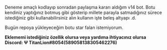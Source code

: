 Deneme amaçlı kodlayıp sonradan paylaşma kararı aldığım v14 bot. Botu kendiniz yaptığınız botmuş gibi gösterip millete parayla satmadığınız sürece istediğiniz gibi kullanabilirsiniz alın kullanın işte beleş altyapı .d. 

Bugün repoya yükleyeceğim botu star falan istemiyorum.

**Eklememi istediğiniz özellik olursa veya yardıma ihtiyacınız olursa Discord: Ψ TitanLion#8054(589058138305462276)**
